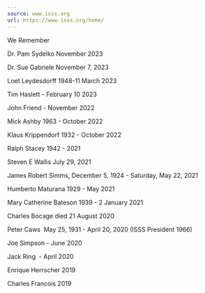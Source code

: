 ```yaml
---
source: www.isss.org
url: https://www.isss.org/home/
---
```


We Remember

Dr. Pam Sydelko November 2023

Dr. Sue Gabriele November 7, 2023

Loet Leydesdorff 1948-11 March 2023

Tim Haslett - February 10 2023

John Friend - November 2022

Mick Ashby 1963 - October 2022

Klaus Krippendorf 1932 - October 2022

Ralph Stacey 1942 - 2021

Steven E Wallis July 29, 2021

James Robert Simms, December 5, 1924 - Saturday, May 22, 2021

Humberto Maturana 1929 - May 2021

Mary Catherine Bateson 1939 - 2 January 2021

Charles Bocage died 21 August 2020

Peter Caws  May 25, 1931 - April 20, 2020 (ISSS President 1966) 

Joe Simpson - June 2020

Jack Ring  - April 2020

Enrique Herrscher 2019

Charles Francois 2019
